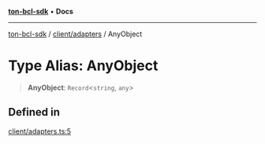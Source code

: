 [**ton-bcl-sdk**](../../../README.md) • **Docs**

***

[ton-bcl-sdk](../../../README.md) / [client/adapters](../README.md) / AnyObject

# Type Alias: AnyObject

> **AnyObject**: `Record`\<`string`, `any`\>

## Defined in

[client/adapters.ts:5](https://github.com/ton-fun-tech/ton-bcl-sdk/blob/51c29e03ce6783fe32c30630f21ec8c9f76516e2/src/client/adapters.ts#L5)
